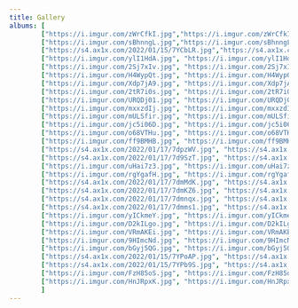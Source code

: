 ```yaml
---
title: Gallery
albums: [
        ["https://i.imgur.com/zWrCfkI.jpg","https://i.imgur.com/zWrCfkI.jpg", "Morning moon, Stockholm"],
        ["https://i.imgur.com/sBhnngL.jpg","https://i.imgur.com/sBhnngL.jpg", "Morning moon, Stockholm"],
        ["https://s4.ax1x.com/2022/01/15/7YCbLR.jpg","https://s4.ax1x.com/2022/01/15/7YCbLR.jpg", "Morning moon, Stockholm"],
        ["https://i.imgur.com/ylI1HdA.jpg", "https://i.imgur.com/ylI1HdA.jpg", "Aurora, Abisko"],
        ["https://i.imgur.com/2Sj7xIv.jpg", "https://i.imgur.com/2Sj7xIv.jpg", "Aurora, Abisko"],
        ["https://i.imgur.com/H4WypQt.jpg", "https://i.imgur.com/H4WypQt.jpg", "Aurora, Abisko"],
        ["https://i.imgur.com/Xdp7jA9.jpg", "https://i.imgur.com/Xdp7jA9.jpg", "Aurora, Abisko"],
        ["https://i.imgur.com/2tR7i0s.jpg", "https://i.imgur.com/2tR7i0s.jpg", "Aurora, Abisko"],
        ["https://i.imgur.com/URQDj01.jpg", "https://i.imgur.com/URQDj01.jpg", "Aurora, Abisko"],
        ["https://i.imgur.com/mxxzdIj.jpg", "https://i.imgur.com/mxxzdIj.jpg", "Aurora, Abisko"],
        ["https://i.imgur.com/mULSfir.jpg", "https://i.imgur.com/mULSfir.jpg", "Aurora, Abisko"],
        ["https://i.imgur.com/jc5i06D.jpg", "https://i.imgur.com/jc5i06D.jpg", "Aurora, Abisko"],
        ["https://i.imgur.com/o68VTHu.jpg", "https://i.imgur.com/o68VTHu.jpg", "2022, Abisko"],
        ["https://i.imgur.com/ff9BMHB.jpg", "https://i.imgur.com/ff9BMHB.jpg", "2022, Abisko"],
        ["https://s4.ax1x.com/2022/01/17/7dpzWV.jpg", "https://s4.ax1x.com/2022/01/17/7dpzWV.jpg", "Stars, Abisko"],
        ["https://s4.ax1x.com/2022/01/17/7d9SzT.jpg", "https://s4.ax1x.com/2022/01/17/7d9SzT.jpg", "Milky Way, Abisko"],
        ["https://i.imgur.com/uHai7z3.jpg", "https://i.imgur.com/uHai7z3.jpg", "Star trails, Abisko"],
        ["https://i.imgur.com/rgYgafH.jpg", "https://i.imgur.com/rgYgafH.jpg", "Moon, Helsinki"],
        ["https://s4.ax1x.com/2022/01/17/7dmMdK.jpg", "https://s4.ax1x.com/2022/01/17/7dmMdK.jpg", "Moon, Helsinki"],
        ["https://s4.ax1x.com/2022/01/17/7dmKZ6.jpg", "https://s4.ax1x.com/2022/01/17/7dmKZ6.jpg", "Moon, Helsinki"],
        ["https://s4.ax1x.com/2022/01/17/7dmnqx.jpg", "https://s4.ax1x.com/2022/01/17/7dmnqx.jpg", "Moon, Helsinki"],
        ["https://s4.ax1x.com/2022/01/17/7dmms1.jpg", "https://s4.ax1x.com/2022/01/17/7dmms1.jpg", "Moon, Helsinki"],
        ["https://i.imgur.com/yICkmeY.jpg", "https://i.imgur.com/yICkmeY.jpg", "Sunset, Malaga"],
        ["https://i.imgur.com/D2kILgo.jpg", "https://i.imgur.com/D2kILgo.jpg", "Sunset, Malaga"],
        ["https://i.imgur.com/VRmAKEi.jpg", "https://i.imgur.com/VRmAKEi.jpg", "Sunset, Malaga"],
        ["https://i.imgur.com/9HImcNd.jpg", "https://i.imgur.com/9HImcNd.jpg", "Sunset, Malaga"],
        ["https://i.imgur.com/bGyj5QG.jpg", "https://i.imgur.com/bGyj5QG.jpg", "Sunset, Malaga"],
        ["https://s4.ax1x.com/2022/01/15/7YPoAP.jpg", "https://s4.ax1x.com/2022/01/15/7YPoAP.jpg", "_yuki_"],
        ["https://s4.ax1x.com/2022/01/15/7YPb9S.jpg", "https://s4.ax1x.com/2022/01/15/7YPb9S.jpg", "_yuki_"],
        ["https://i.imgur.com/FzH85oS.jpg", "https://i.imgur.com/FzH85oS.jpg", "Nyhavn/新港, Copenhagen"],
        ["https://i.imgur.com/HnJRpxK.jpg", "https://i.imgur.com/HnJRpxK.jpg", "Den Lille Havfrue/小美人鱼, Copenhagen"],
        ]
---
```

